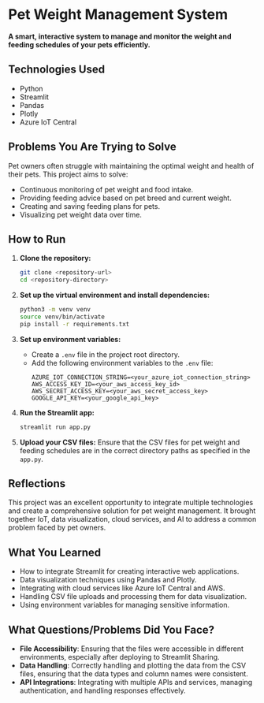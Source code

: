# Pet Weight Management System

**A smart, interactive system to manage and monitor the weight and feeding schedules of your pets efficiently.**

## Technologies Used
- Python
- Streamlit
- Pandas
- Plotly
- Azure IoT Central

## Problems You Are Trying to Solve
Pet owners often struggle with maintaining the optimal weight and health of their pets. This project aims to solve:
- Continuous monitoring of pet weight and food intake.
- Providing feeding advice based on pet breed and current weight.
- Creating and saving feeding plans for pets.
- Visualizing pet weight data over time.

## How to Run
1. **Clone the repository:**
   ```bash
   git clone <repository-url>
   cd <repository-directory>
   ```

2. **Set up the virtual environment and install dependencies:**
   ```bash
   python3 -m venv venv
   source venv/bin/activate
   pip install -r requirements.txt
   ```

3. **Set up environment variables:**
   - Create a `.env` file in the project root directory.
   - Add the following environment variables to the `.env` file:
     ```plaintext
     AZURE_IOT_CONNECTION_STRING=<your_azure_iot_connection_string>
     AWS_ACCESS_KEY_ID=<your_aws_access_key_id>
     AWS_SECRET_ACCESS_KEY=<your_aws_secret_access_key>
     GOOGLE_API_KEY=<your_google_api_key>
     ```

4. **Run the Streamlit app:**
   ```bash
   streamlit run app.py
   ```

5. **Upload your CSV files:**
   Ensure that the CSV files for pet weight and feeding schedules are in the correct directory paths as specified in the `app.py`.

## Reflections
This project was an excellent opportunity to integrate multiple technologies and create a comprehensive solution for pet weight management. It brought together IoT, data visualization, cloud services, and AI to address a common problem faced by pet owners.

## What You Learned
- How to integrate Streamlit for creating interactive web applications.
- Data visualization techniques using Pandas and Plotly.
- Integrating with cloud services like Azure IoT Central and AWS.
- Handling CSV file uploads and processing them for data visualization.
- Using environment variables for managing sensitive information.

## What Questions/Problems Did You Face?
- **File Accessibility**: Ensuring that the files were accessible in different environments, especially after deploying to Streamlit Sharing.
- **Data Handling**: Correctly handling and plotting the data from the CSV files, ensuring that the data types and column names were consistent.
- **API Integrations**: Integrating with multiple APIs and services, managing authentication, and handling responses effectively.
